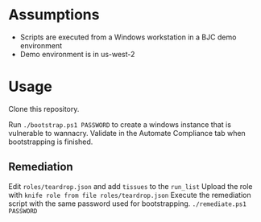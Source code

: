 # Assumptions

* Scripts are executed from a Windows workstation in a BJC demo environment
* Demo environment is in us-west-2

# Usage

Clone this repository.

Run `./bootstrap.ps1 PASSWORD` to create a windows instance that is vulnerable to wannacry.
Validate in the Automate Compliance tab when bootstrapping is finished. 

## Remediation
Edit `roles/teardrop.json` and add `tissues` to the `run_list`
Upload the role with `knife role from file roles/teardrop.json`
Execute the remediation script with the same password used for bootstrapping. `./remediate.ps1 PASSWORD`

